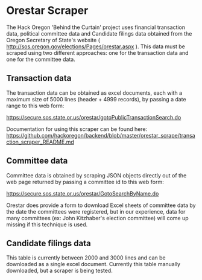Orestar Scraper
=================

The Hack Oregon 'Behind the Curtain' project uses financial transaction data, political committee data and Candidate filings data obtained from the Oregon Secretary of State's website
( http://sos.oregon.gov/elections/Pages/orestar.aspx ). 
This data must be scraped using two different approaches: one for the transaction data and one for the committee data.

Transaction data
------------------
The transaction data can be obtained as excel documents, each with a maximum size of 5000 lines (header + 4999 records), by passing a date range to this web form:

https://secure.sos.state.or.us/orestar/gotoPublicTransactionSearch.do

Documentation for using this scraper can be found here:
https://github.com/hackoregon/backend/blob/master/orestar_scrape/transaction_scraper_README.md

Committee data
------------------
Committee data is obtained by scraping JSON objects directly out of the web page returned by passing a committee id to this web form:

https://secure.sos.state.or.us/orestar/GotoSearchByName.do

Orestar does provide a form to download Excel sheets of committee data by the date the committees were registered, but in our experience, data for many committees (ex: John Kitzhaber's election committee) will come up missing if this technique is used. 

Candidate filings data
------------------
This table is currently between 2000 and 3000 lines and can be downloaded as a single excel document.
Currently this table manually downloaded, but a scraper is being tested.  
